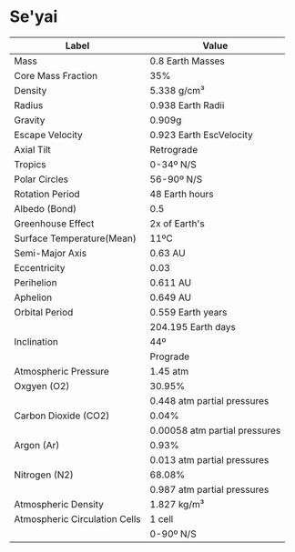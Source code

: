 # Se'yai

| Label                         | Value                         |
| ----------------------------- | ----------------------------- |
| Mass                          | 0.8 Earth Masses              |
| Core Mass Fraction            | 35%                           |
| Density                       | 5.338 g/cm³                   |
| Radius                        | 0.938 Earth Radii             |
| Gravity                       | 0.909g                        |
| Escape Velocity               | 0.923 Earth EscVelocity       |
| Axial Tilt                    | Retrograde                    |
| Tropics                       | 0-34º N/S                     |
| Polar Circles                 | 56-90º N/S                    |
| Rotation Period               | 48 Earth hours                |
| Albedo (Bond)                 | 0.5                           |
| Greenhouse Effect             | 2x of Earth's                 |
| Surface Temperature(Mean)     | 11ºC                          |
| Semi-Major Axis               | 0.63 AU                       |
| Eccentricity                  | 0.03                          |
| Perihelion                    | 0.611 AU                      |
| Aphelion                      | 0.649 AU                      |
| Orbital Period                | 0.559 Earth years             |
|                               | 204.195 Earth days            |
| Inclination                   | 44º                           |
|                               | Prograde                      |
| Atmospheric Pressure          | 1.45 atm                      |
| Oxgyen (O2)                   | 30.95%                        |
|                               | 0.448 atm partial pressures   |
| Carbon Dioxide (CO2)          | 0.04%                         |
|                               | 0.00058 atm partial pressures |
| Argon (Ar)                    | 0.93%                         |
|                               | 0.013 atm partial pressures   |
| Nitrogen (N2)                 | 68.08%                        |
|                               | 0.987 atm partial pressures   |
| Atmospheric Density           | 1.827 kg/m³                   |
| Atmospheric Circulation Cells | 1 cell                        |
|                               | 0-90º N/S                     |
